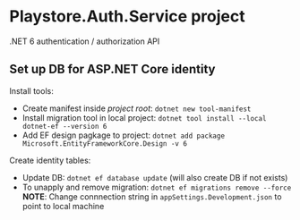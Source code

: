 # Playstore.Auth.Service project

.NET 6 authentication / authorization API

## Set up DB for ASP.NET Core identity

Install tools:  
- Create manifest inside _project root_: `dotnet new tool-manifest`
- Install migration tool in local project: `dotnet tool install --local dotnet-ef --version 6`
- Add EF design pagkage to project: `dotnet add package Microsoft.EntityFrameworkCore.Design -v 6`

Create identity tables:  
- Update DB: `dotnet ef database update` (will also create DB if not exists)  
- To unapply and remove migration: `dotnet ef migrations remove --force`  
**NOTE**: Change connnection string in `appSettings.Development.json` to point to local machine
